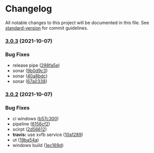 # Changelog

All notable changes to this project will be documented in this file. See [standard-version](https://github.com/conventional-changelog/standard-version) for commit guidelines.

### [3.0.3](https://github.com/newdash/graphlib/compare/v3.0.2...v3.0.3) (2021-10-07)


### Bug Fixes

* release pipe ([298fa5e](https://github.com/newdash/graphlib/commit/298fa5edf77493cb773822258b116713825478be))
* sonar ([9b0d9c3](https://github.com/newdash/graphlib/commit/9b0d9c33ad66b2bea98fe2dc5a195f3a2f436096))
* sonar ([40a8bdc](https://github.com/newdash/graphlib/commit/40a8bdcddc9904ad533260e59191d35639f2bc87))
* sonar ([67a0338](https://github.com/newdash/graphlib/commit/67a0338a20e0b067af51d92651c23050dad0ceaf))

### [3.0.2](https://github.com/newdash/graphlib/compare/v2.1.8...v3.0.2) (2021-10-07)


### Bug Fixes

* ci windows ([b57c300](https://github.com/newdash/graphlib/commit/b57c3006fb1e7c7ba4a453bcde7431f945decdf3))
* pipeline ([6156cf2](https://github.com/newdash/graphlib/commit/6156cf2fd10dde972ebc16e4c3ca87b8de5240dc))
* scirpt ([2d56612](https://github.com/newdash/graphlib/commit/2d56612d295650e74953d08b049595b5d189f3e3))
* **travis:** use xvfb service ([10a1289](https://github.com/newdash/graphlib/commit/10a1289a6c3d0e325750f475a860d759ab580b4b))
* ut ([19ba54a](https://github.com/newdash/graphlib/commit/19ba54a33f7ca944fbcb97ea7317ef8c807b5588))
* windows build ([1ec169d](https://github.com/newdash/graphlib/commit/1ec169dc170affcfc5b704e04d7bd3249a91a239))
